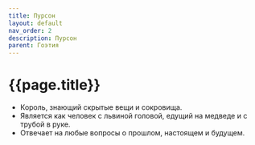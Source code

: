 ```yaml
---
title: Пурсон
layout: default
nav_order: 2
description: Пурсон
parent: Гоэтия
---
```


# {{page.title}}

- Король, знающий скрытые вещи и сокровища.
- Является как человек с львиной головой, едущий на медведе и с трубой в руке.
- Отвечает на любые вопросы о прошлом, настоящем и будущем.

